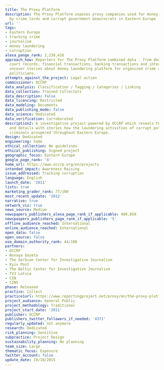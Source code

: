 ```yaml
---
title: The Proxy Platform
description: The Proxy Platform exposes proxy companies used for money laundering
  by crime lords and corrupt government beaurocrats in Eastern Europe
url: ''
tags:
- Eastern Europe
- tracking crime
- journalism
- money laundering
- corruption
alexa_pange_rank: 2,238,416
approach_how: Reporters for The Proxy Platform combined data - from documents including
  court records, financial transactions, banking transactions and interviews - to
  uncover stories about money laundering platform for organized crime and corrupt
  politicians.
attempts_against_the_project: Legal action
commissioner: OCCRP
data_analysis: Classification / Tagging / Categories / Linking
data_collection: Trained Collectors
data_description: false
data_licencing: Restricted
data_modeling: Documents
data_publishing_mode: false
data_science: Dedicated
data_verification: Corroborated
description2: A investigative project powered by OCCRP which reveals through visualizations
  and details with stories how the laundering activities of corrupt politicians and
  criminals prospered throughout Eastern Europe.
design: Dedicated
engineering: Some
ethical_collection: No guidelines
ethical_publishing: Signed project
geographic_focus: Eastern Europe
google_page_rank: '4'
home_url: https://www.occrp.org/en/projects
intended_impact: Awareness Raising
issue_addressed: Tracking corruption
language: English
launch_date: '2011'
lists: true
marketing_grader_rank: 77/100
most_recent_update: '2012'
narrative: true
network_viz: true
news_source: Medium
newspapers_publishers_alexa_page_rank_if_applicable: 400,050
newspaspers_publishers_page_rank_if_applicable: '5'
offline_audience_reached: International
online_audience_reached: International
open_data: false
open_source: false
ose_domain_authority_rank: 44/100
partners:
- OCCRP
- Novaya Gazeta
- The Serbian Center for Investigative Journalism
- Kyiv Post
- The Baltic Center for Investigative Journalism
- TV3 Latvia
- CIN
- CINS
phase: Released
practice: Collect
practice1url: https://www.reportingproject.net/proxy/en/the-proxy-platform
project_audience: General Public
project_methodology: Traditional
project_start_date: '2011'
publisher: OCCRP
publishers_twitter_followers_if_needed: '4371'
regularly_updated: not anymore
research: Dedicated
risk_planning: Sensitive
subpractice: Project Design
sustainability_planning: No planning
team_size: Large
thematic_focus: Exposure
twitter_account: false
update_date: 19/10/2015
---
```


